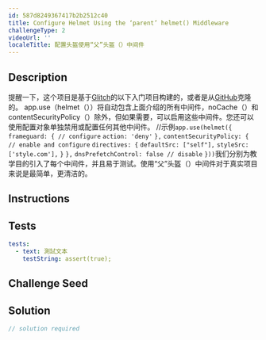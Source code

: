 ```yaml
---
id: 587d8249367417b2b2512c40
title: Configure Helmet Using the ‘parent’ helmet() Middleware
challengeType: 2
videoUrl: ''
localeTitle: 配置头盔使用“父”头盔（）中间件
---
```


## Description
<section id="description">提醒一下，这个项目是基于<a href="https://glitch.com/#!/import/github/freeCodeCamp/boilerplate-infosec/">Glitch</a>的以下入门项目构建的，或者是从<a href="https://github.com/freeCodeCamp/boilerplate-infosec/">GitHub</a>克隆的。 app.use（helmet（））将自动包含上面介绍的所有中间件，noCache（）和contentSecurityPolicy（）除外，但如果需要，可以启用这些中间件。您还可以使用配置对象单独禁用或配置任何其他中间件。 //示例<code>app.use(helmet({</code> <code>frameguard: { // configure</code> <code>action: &#39;deny&#39;</code> <code>},</code> <code>contentSecurityPolicy: { // enable and configure</code> <code>directives: {</code> <code>defaultSrc: [&quot;self&quot;],</code> <code>styleSrc: [&#39;style.com&#39;],</code> <code>}</code> <code>},</code> <code>dnsPrefetchControl: false // disable</code> <code>}))</code>我们分别为教学目的引入了每个中间件，并且易于测试。使用“父”头盔（）中间件对于真实项目来说是最简单，更清洁的。 </section>

## Instructions
<section id="instructions">
</section>

## Tests
<section id='tests'>

```yml
tests:
  - text: 測試文本
    testString: assert(true);

```

</section>

## Challenge Seed
<section id='challengeSeed'>

</section>

## Solution
<section id='solution'>

```js
// solution required
```
</section>
